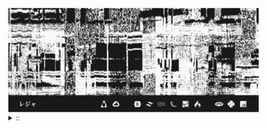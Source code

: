 <img src="./banner.png">
<details><summary> :: </summary>
<!--START_SECTION:waka-->

```
From: 09 August 2024 - To: 24 March 2025

Total Time: 1,177 hrs 23 mins

Python                     336 hrs 8 mins  ///////------------------   26.39 %
Markdown                   208 hrs 52 mins ////---------------------   16.40 %
PHP                        192 hrs 57 mins ////---------------------   15.15 %
Other                      96 hrs 30 mins  //-----------------------   07.58 %
```

<!--END_SECTION:waka-->
</details>
